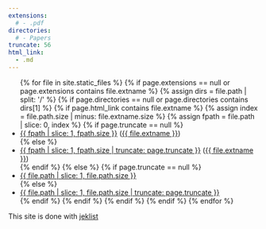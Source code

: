 ```yaml
---
extensions:
  # - .pdf
directories:
  # - Papers
truncate: 56
html_link:
  - .md
---
```


<ul>
{% for file in site.static_files %}
    {% if page.extensions == null or page.extensions contains file.extname %}
        {% assign dirs = file.path | split: '/' %}
        {% if page.directories == null or page.directories contains dirs[1] %}
            {% if page.html_link contains file.extname %}
                {% assign index = file.path.size | minus: file.extname.size %}
                {% assign fpath = file.path | slice: 0, index %}
                {% if page.truncate == null %}
                    <li><a href="{{ site.github.baseurl }}{{ fpath }}">{{ fpath | slice: 1, fpath.size }}</a> (<a href="{{ site.github.baseurl }}{{ file.path }}">{{ file.extname }}</a>)</li>
                {% else %}
                    <li><a href="{{ site.github.baseurl }}{{ fpath }}">{{ fpath | slice: 1, fpath.size | truncate: page.truncate }}</a> (<a href="{{ site.github.baseurl }}{{ file.path }}">{{ file.extname }}</a>)</li>
                {% endif %}
            {% else %}
                {% if page.truncate == null %}
                    <li><a href="{{ site.github.baseurl }}{{ file.path }}">{{ file.path | slice: 1, file.path.size }}</a></li>
                {% else %}
                    <li><a href="{{ site.github.baseurl }}{{ file.path }}">{{ file.path | slice: 1, file.path.size | truncate: page.truncate }}</a></li>
                {% endif %}
            {% endif %}
        {% endif %}
    {% endif %}
{% endfor %}
</ul>

This site is done with [jeklist](https://github.com/fgallaire/jeklist)
